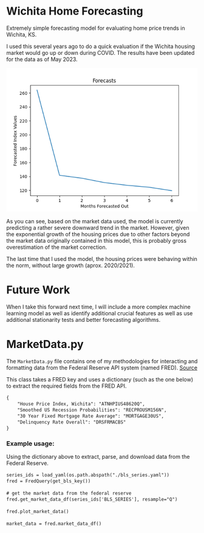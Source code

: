 # Wichita Home Forecasting

Extremely simple forecasting model for evaluating home price trends in Wichita, KS.

I used this several years ago to do a quick evaluation if the Wichita housing market would go up or down during COVID. The results have been updated for the data as of May 2023. 

![alt text](src/figures/forecast_results.png)

As you can see, based on the market data used, the model is currently predicting a rather severe downward trend in the market. However, given the exponential growth of the housing prices due to other factors beyond the market data originally contained in this model, this is probably gross overestimation of the market correction. 

The last time that I used the model, the housing prices were behaving within the norm, without large growth (aprox. 2020/2021).

# Future Work
When I take this forward next time, I will include a more complex machine learning model as well as identify additional crucial features as well as use additional stationarity tests and better forecasting algorithms.

# MarketData.py

The `MarketData.py` file contains one of my methodologies for interacting and formatting data from the Federal Reserve API system (named FRED). [Source](https://fred.stlouisfed.org/series/ATNHPIUS48620Q)

This class takes a FRED key and uses a dictionary (such as the one below) to extract the required fields from the FRED API. 

```
{
    "House Price Index, Wichita": "ATNHPIUS48620Q",
    "Smoothed US Recession Probabilities": "RECPROUSM156N",
    "30 Year Fixed Mortgage Rate Average": "MORTGAGE30US",
    "Delinquency Rate Overall": "DRSFRMACBS"
}

```

### Example usage:

Using the dictionary above to extract, parse, and download data from the Federal Reserve.

```
series_ids = load_yaml(os.path.abspath("./bls_series.yaml"))
fred = FredQuery(get_bls_key())

# get the market data from the federal reserve
fred.get_market_data_df(series_ids['BLS_SERIES'], resample="Q")

fred.plot_market_data()

market_data = fred.market_data_df()
```
